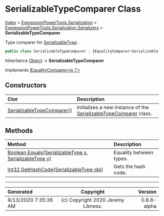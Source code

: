 ﻿# SerializableTypeComparer Class

[Index](../index.md) > [ExpressionPowerTools.Serialization](ExpressionPowerTools.Serialization.a.md) > [ExpressionPowerTools.Serialization.Serializers](ExpressionPowerTools.Serialization.Serializers.n.md) > **SerializableTypeComparer**

Type comparer for [SerializableType](ExpressionPowerTools.Serialization.Serializers.SerializableType.cs.md) .

```csharp
public class SerializableTypeComparer : IEqualityComparer<SerializableType>
```

Inheritance [Object](https://docs.microsoft.com/dotnet/api/system.object) → **SerializableTypeComparer**

Implements  [IEqualityComparer&lt;in T>](https://docs.microsoft.com/dotnet/api/system.collections.generic.iequalitycomparer-1) 

## Constructors

| Ctor | Description |
| :-- | :-- |
| [SerializableTypeComparer()](ExpressionPowerTools.Serialization.Serializers.SerializableTypeComparer.ctor.md#serializabletypecomparer) | Initializes a new instance of the [SerializableTypeComparer](ExpressionPowerTools.Serialization.Serializers.SerializableTypeComparer.cs.md) class. |
## Methods

| Method | Description |
| :-- | :-- |
| [Boolean Equals(SerializableType x, SerializableType y)](ExpressionPowerTools.Serialization.Serializers.SerializableTypeComparer.Equals.m.md) | Equality between types. |
| [Int32 GetHashCode(SerializableType obj)](ExpressionPowerTools.Serialization.Serializers.SerializableTypeComparer.GetHashCode.m.md) | Gets the hash code. |

---

| Generated | Copyright | Version |
| :-- | :-: | --: |
| 9/13/2020 7:35:36 AM | (c) Copyright 2020 Jeremy Likness. | 0.8.8-alpha |
